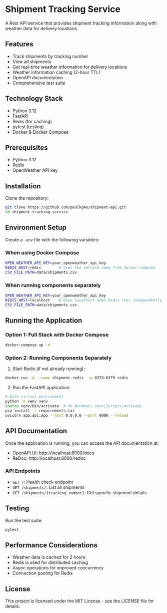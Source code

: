 # Shipment Tracking Service

A Rest API service that provides shipment tracking information along with weather data for delivery locations


## Features

- Track shipments by tracking number
- View all shipments
- Get real-time weather information for delivery locations
- Weather information caching (2-hour TTL)
- OpenAPI documentation
- Comprehensive test suite

## Technology Stack

- Python 3.12
- FastAPI
- Redis (for caching)
- pytest (testing)
- Docker & Docker Compose


## Prerequisites

- Python 3.12
- Redis
- OpenWeather API key

## Installation

Clone the repository:
```bash
git clone https://github.com/paulkg4u/shipment-api.git
cd shipment-tracking-service
```

## Environment Setup

Create a `.env` file with the following variables:

### When using Docker Compose
```bash
OPEN_WEATHER_API_KEY=your_openweather_api_key
REDIS_HOST=redis        # Uses the service name from docker-compose
CSV_FILE_PATH=data/shipments.csv
```

### When running components separately
```bash
OPEN_WEATHER_API_KEY=your_openweather_api_key
REDIS_HOST=localhost    # Uses localhost when Redis runs independently
CSV_FILE_PATH=data/shipments.csv
```


## Running the Application

### Option 1: Full Stack with Docker Compose
```bash
docker-compose up -d
```

### Option 2: Running Components Separately

1. Start Redis (if not already running):
```bash
docker run -d --name shipment-redis  -p 6379:6379 redis
```

2. Run the FastAPI application:
```bash
# With virtual environment
python -m venv venv
source venv/bin/activate  # On Windows: venv\Scripts\activate
pip install -r requirements.txt
uvicorn app.api:app --host 0.0.0.0 --port 8000 --reload
```

## API Documentation

Once the application is running, you can access the API documentation at:
- OpenAPI UI: http://localhost:8000/docs
- ReDoc: http://localhost:8000/redoc

### API Endpoints

- `GET /`: Health check endpoint
- `GET /shipments/`: List all shipments
- `GET /shipments/{tracking_number}`: Get specific shipment details

## Testing

Run the test suite:
```bash
pytest
```


## Performance Considerations

- Weather data is cached for 2 hours
- Redis is used for distributed caching
- Async operations for improved concurrency
- Connection pooling for Redis

## License

This project is licensed under the MIT License - see the LICENSE file for details.